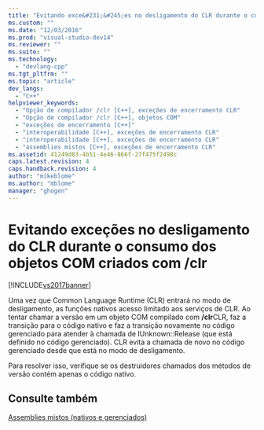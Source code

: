```yaml
---
title: "Evitando exce&#231;&#245;es no desligamento do CLR durante o consumo dos objetos COM criados com /clr | Microsoft Docs"
ms.custom: ""
ms.date: "12/03/2016"
ms.prod: "visual-studio-dev14"
ms.reviewer: ""
ms.suite: ""
ms.technology: 
  - "devlang-cpp"
ms.tgt_pltfrm: ""
ms.topic: "article"
dev_langs: 
  - "C++"
helpviewer_keywords: 
  - "Opção de compilador /clr [C++], exceções de encerramento CLR"
  - "Opção de compilador /clr [C++], objetos COM"
  - "exceções de encerramento [C++]"
  - "interoperabilidade [C++], exceções de encerramento CLR"
  - "interoperabilidade [C++], exceções de encerramento CLR"
  - "assemblies mistos [C++], exceções de encerramento CLR"
ms.assetid: 41249d83-4b51-4e46-866f-27f475f2498c
caps.latest.revision: 4
caps.handback.revision: 4
author: "mikeblome"
ms.author: "mblome"
manager: "ghogen"
---
```

# Evitando exce&#231;&#245;es no desligamento do CLR durante o consumo dos objetos COM criados com /clr
[!INCLUDE[vs2017banner](../assembler/inline/includes/vs2017banner.md)]

Uma vez que Common Language Runtime \(CLR\) entrará no modo de desligamento, as funções nativos acesso limitado aos serviços de CLR.  Ao tentar chamar a versão em um objeto COM compilado com **\/clr**CLR, faz a transição para o código nativo e faz a transição novamente no código gerenciado para atender à chamada de IUnknown::Release \(que está definido no código gerenciado\).  CLR evita a chamada de novo no código gerenciado desde que está no modo de desligamento.  
  
 Para resolver isso, verifique se os destruidores chamados dos métodos de versão contém apenas o código nativo.  
  
## Consulte também  
 [Assemblies mistos \(nativos e gerenciados\)](../Topic/Mixed%20\(Native%20and%20Managed\)%20Assemblies.md)